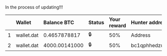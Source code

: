 In the process of updating!!!


|    |  Wallet         | Balance BTC   | Status        | Your reward | Hunter address 25%    | Update          | Password hash   |
|:---|:----------------|:--------------|:--------------|:------------|:----------------------|:----------------|:----------------|
| 1  | wallet.dat      | 0.4657878817  | :lock:        | 50%  | Address               | 03.06.2022 | hex |
| 2  | wallet.dat      | 4000.00141000 | :lock:        | 50%  | bc1qphhedzu5jg7emtw09akwzzdh03mqaytett9zlz | 03.06.2022 | $bitcoin$64$ff4eb1d017921e0c7023da7e17aa72bd5f11f9025c844865665932125f79f465$16$6b8207637fc796a0$37698$2$00$2$00 |

